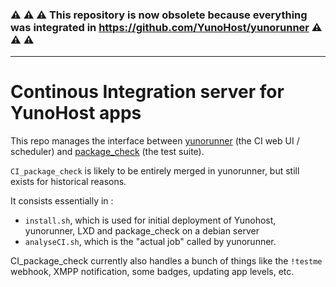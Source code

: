 ### ⚠️ ⚠️ ⚠️ This repository is now obsolete because everything was integrated in https://github.com/YunoHost/yunorunner ⚠️ ⚠️ ⚠️

---

Continous Integration server for YunoHost apps
==============================================

This repo manages the interface between [yunorunner](https://github.com/YunoHost/yunorunner) (the CI web UI / scheduler) and [package_check](https://github.com/YunoHost/package_check) (the test suite).

`CI_package_check` is likely to be entirely merged in yunorunner, but still exists for historical reasons.

It consists essentially in : 

- `install.sh`, which is used for initial deployment of Yunohost, yunorunner, LXD and package_check on a debian server
- `analyseCI.sh`, which is the "actual job" called by yunorunner.

CI_package_check currently also handles a bunch of things like the `!testme` webhook, XMPP notification, some badges, updating app levels, etc.
